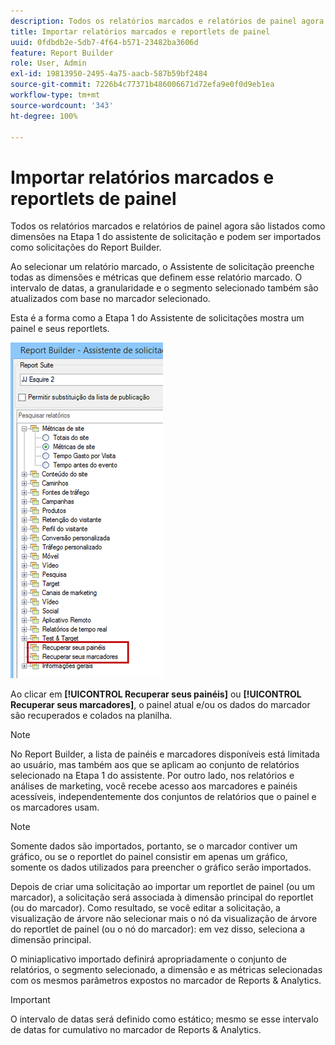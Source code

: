 ```yaml
---
description: Todos os relatórios marcados e relatórios de painel agora são listados como dimensões na Etapa 1 do assistente de solicitação e podem ser importados como solicitações do Report Builder.
title: Importar relatórios marcados e reportlets de painel
uuid: 0fdbdb2e-5db7-4f64-b571-23482ba3606d
feature: Report Builder
role: User, Admin
exl-id: 19813950-2495-4a75-aacb-587b59bf2484
source-git-commit: 7226b4c77371b486006671d72efa9e0f0d9eb1ea
workflow-type: tm+mt
source-wordcount: '343'
ht-degree: 100%

---
```


# Importar relatórios marcados e reportlets de painel

Todos os relatórios marcados e relatórios de painel agora são listados como dimensões na Etapa 1 do assistente de solicitação e podem ser importados como solicitações do Report Builder.

Ao selecionar um relatório marcado, o Assistente de solicitação preenche todas as dimensões e métricas que definem esse relatório marcado. O intervalo de datas, a granularidade e o segmento selecionado também são atualizados com base no marcador selecionado.

Esta é a forma como a Etapa 1 do Assistente de solicitações mostra um painel e seus reportlets.

![](assets/import_dashboard_reportlet.png)

Ao clicar em **[!UICONTROL Recuperar seus painéis]** ou **[!UICONTROL Recuperar seus marcadores]**, o painel atual e/ou os dados do marcador são recuperados e colados na planilha.

>[!NOTE]
>
>No Report Builder, a lista de painéis e marcadores disponíveis está limitada ao usuário, mas também aos que se aplicam ao conjunto de relatórios selecionado na Etapa 1 do assistente. Por outro lado, nos relatórios e análises de marketing, você recebe acesso aos marcadores e painéis acessíveis, independentemente dos conjuntos de relatórios que o painel e os marcadores usam.

>[!NOTE]
>
>Somente dados são importados, portanto, se o marcador contiver um gráfico, ou se o reportlet do painel consistir em apenas um gráfico, somente os dados utilizados para preencher o gráfico serão importados.

Depois de criar uma solicitação ao importar um reportlet de painel (ou um marcador), a solicitação será associada à dimensão principal do reportlet (ou do marcador). Como resultado, se você editar a solicitação, a visualização de árvore não selecionar mais o nó da visualização de árvore do reportlet de painel (ou o nó do marcador): em vez disso, seleciona a dimensão principal.

O miniaplicativo importado definirá apropriadamente o conjunto de relatórios, o segmento selecionado, a dimensão e as métricas selecionadas com os mesmos parâmetros expostos no marcador de Reports &amp; Analytics.

>[!IMPORTANT]
>
>O intervalo de datas será definido como estático; mesmo se esse intervalo de datas for cumulativo no marcador de Reports &amp; Analytics.
